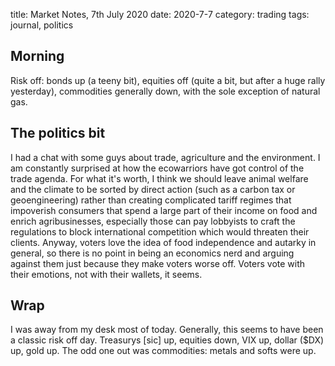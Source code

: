 title: Market Notes, 7th July 2020
date: 2020-7-7
category: trading
tags: journal, politics

## Morning

Risk off: bonds up (a teeny bit), equities off (quite a bit, but after a huge rally yesterday), commodities generally down, with the sole exception of natural gas.

## The politics bit

I had a chat with some guys about trade, agriculture and the environment.
I am constantly surprised at how the ecowarriors have got control of the trade agenda.
For what it's worth, I think we should leave animal welfare and the climate to be sorted by direct action (such as a carbon tax or geoengineering) rather than creating complicated tariff regimes that impoverish consumers that spend a large part of their income on food and enrich agribusinesses, especially those can pay lobbyists to craft the regulations to block international competition which would threaten their clients. 
Anyway, voters love the idea of food independence and autarky in general, so there is no point in being an economics nerd and arguing against them just because they make voters worse off.
Voters vote with their emotions, not with their wallets, it seems.

## Wrap

I was away from my desk most of today.
Generally, this seems to have been a classic risk off day.
Treasurys [sic] up, equities down, VIX up, dollar ($DX) up, gold up.
The odd one out was commodities: metals and softs were up.

